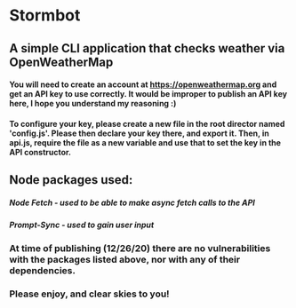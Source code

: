 # Stormbot

## A simple CLI application that checks weather via OpenWeatherMap

#### You will need to create an account at https://openweathermap.org and get an API key to use correctly. It would be improper to publish an API key here, I hope you understand my reasoning :)

#### To configure your key, please create a new file in the root director named 'config.js'. Please then declare your key there, and export it. Then, in api.js, require the file as a new variable and use that to set the key in the API constructor.

## Node packages used:
##### Node Fetch - used to be able to make async fetch calls to the API
##### Prompt-Sync - used to gain user input

### At time of publishing (12/26/20) there are no vulnerabilities with the packages listed above, nor with any of their dependencies.

### Please enjoy, and clear skies to you!
